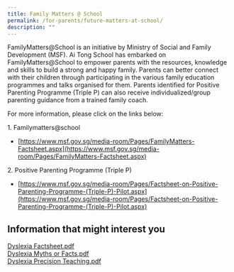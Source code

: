 ```yaml
---
title: Family Matters @ School
permalink: /for-parents/future-matters-at-school/
description: ""
---
```

FamilyMatters@School is an initiative by Ministry of Social and Family Development (MSF). Ai Tong School has embarked on FamilyMatters@School to empower parents with the resources, knowledge and skills to build a strong and happy family. Parents can better connect with their children through participating in the various family education programmes and talks organised for them. Parents identified for Positive Parenting Programme (Triple P) can also receive individualized/group parenting guidance from a trained family coach.

For more information, please click on the links below:

1\. Familymatters@school

* [https://www.msf.gov.sg/media-room/Pages/FamilyMatters-Factsheet.aspx](https://www.msf.gov.sg/media-room/Pages/FamilyMatters-Factsheet.aspx)

2\. Positive Parenting Programme (Triple P)

* [https://www.msf.gov.sg/media-room/Pages/Factsheet-on-Positive-Parenting-Programme-(Triple-P)-Pilot.aspx](https://www.msf.gov.sg/media-room/Pages/Factsheet-on-Positive-Parenting-Programme-(Triple-P)-Pilot.aspx)

[](mailto:sfeaitongprisch@gmail.com)

Information that might interest you
-----------------------------------

[Dyslexia Factsheet.pdf](/files/Dyslexia%20Factsheet.pdf)    
[Dyslexia Myths or Facts.pdf](/files/Dyslexia%20Myths%20or%20Facts.pdf)   
[Dyslexia Precision Teaching.pdf](/files/Dyslexia%20Precision%20Teaching.pdf)